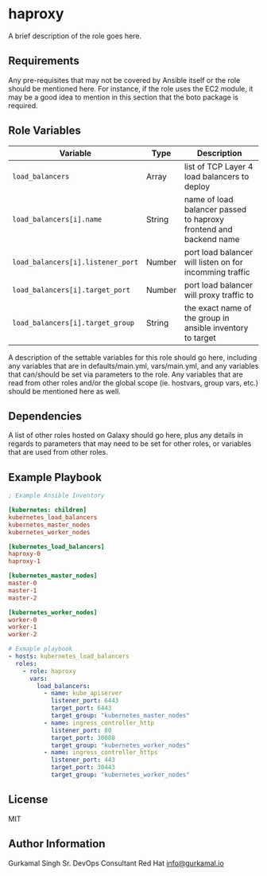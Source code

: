 # haproxy

A brief description of the role goes here.

## Requirements

Any pre-requisites that may not be covered by Ansible itself or the role should be mentioned here. For instance, if the role uses the EC2 module, it may be a good idea to mention in this section that the boto package is required.

## Role Variables

| Variable                          | Type        | Description                                                       |
| --------------------------------- | ----------- | ----------------------------------------------------------------- |
| `load_balancers`                  | Array<Dict> | list of TCP Layer 4 load balancers to deploy                      |
| `load_balancers[i].name`          | String      | name of load balancer passed to haproxy frontend and backend name |
| `load_balancers[i].listener_port` | Number      | port load balancer will listen on for incomming traffic           |
| `load_balancers[i].target_port`   | Number      | port load balancer will proxy traffic to                          |
| `load_balancers[i].target_group`  | String      | the exact name of the group in ansible inventory to target        |

A description of the settable variables for this role should go here, including any variables that are in defaults/main.yml, vars/main.yml, and any variables that can/should be set via parameters to the role. Any variables that are read from other roles and/or the global scope (ie. hostvars, group vars, etc.) should be mentioned here as well.

## Dependencies

A list of other roles hosted on Galaxy should go here, plus any details in regards to parameters that may need to be set for other roles, or variables that are used from other roles.

## Example Playbook

```ini
; Example Ansible Inventory

[kubernetes: children]
kubernetes_load_balancers
kubernetes_master_nodes
kubernetes_worker_nodes

[kubernetes_load_balancers]
haproxy-0
haproxy-1

[kubernetes_master_nodes]
master-0
master-1
master-2

[kubernetes_worker_nodes]
worker-0
worker-1
worker-2

```

```yaml
# Exmaple playbook
- hosts: kubernetes_load_balancers
  roles:
    - role: haproxy
      vars:
        load_balancers:
          - name: kube_apiserver
            listener_port: 6443
            target_port: 6443
            target_group: "kubernetes_master_nodes"
          - name: ingress_controller_http
            listener_port: 80
            target_port: 30080
            target_group: "kubernetes_worker_nodes"
          - name: ingress_controller_https
            listener_port: 443
            target_port: 30443
            target_group: "kubernetes_worker_nodes"
```

## License

MIT

## Author Information

Gurkamal Singh
Sr. DevOps Consultant
Red Hat
info@gurkamal.io
